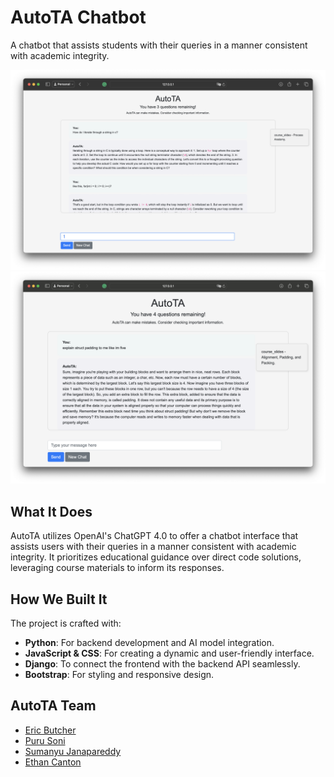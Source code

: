 # AutoTA Chatbot
A chatbot that assists students with their queries in a manner consistent with academic integrity.

![Screenshot1](./Screenshot1.png)
![Screenshot2](./Screenshot2.png)

## What It Does
AutoTA utilizes OpenAI's ChatGPT 4.0 to offer a chatbot interface that assists users with their queries in a manner consistent with academic integrity. It prioritizes educational guidance over direct code solutions, leveraging course materials to inform its responses.

## How We Built It
The project is crafted with:
- **Python**: For backend development and AI model integration.
- **JavaScript & CSS**: For creating a dynamic and user-friendly interface.
- **Django**: To connect the frontend with the backend API seamlessly.
- **Bootstrap**: For styling and responsive design.

## AutoTA Team
- [Eric Butcher](https://github.com/Eric-Butcher)
- [Puru Soni](https://github.com/puru-soni-04)
- [Sumanyu Janapareddy](https://github.com/sumanyuj)
- [Ethan Canton](https://github.com/Ethanc9)
